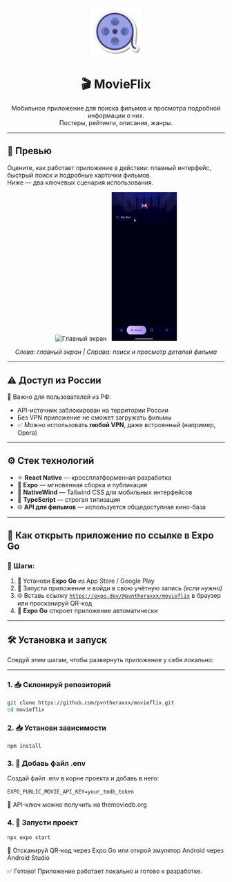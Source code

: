 <p align="center">
  <img src="./screenshots/logo.png" alt="MovieFlix logo" width="120" />
</p>

<h1 align="center">🎬 MovieFlix</h1>

<p align="center">
  Мобильное приложение для поиска фильмов и просмотра подробной информации о них.<br />
  Постеры, рейтинги, описания, жанры.
</p>

---

## 📱 Превью 

Оцените, как работает приложение в действии: плавный интерфейс, быстрый поиск и подробные карточки фильмов.  
Ниже — два ключевых сценария использования.

<p align="center">
  <img src="./screenshots/home-scroll.gif" alt="Главный экран" width="30%" />
  &nbsp;
  <img src="./screenshots/search-and-details.gif" alt="Поиск и детали" width="30%" />
</p>

<p align="center">
  <em>Слева: главный экран | Справа: поиск и просмотр деталей фильма</em>
</p>

---

## ⚠️ Доступ из России

📍 Важно для пользователей из РФ:

- API-источник заблокирован на территории России
- Без VPN приложение не сможет загружать фильмы
- ✅ Можно использовать **любой VPN**, даже встроенный (например, Opera)

---

## ⚙️ Стек технологий

- ⚛ **React Native** — кроссплатформенная разработка
- 🚀 **Expo** — мгновенная сборка и публикация
- 🎨 **NativeWind** — Tailwind CSS для мобильных интерфейсов
- 🔡 **TypeScript** — строгая типизация
- 🌐 **API для фильмов** — используется общедоступная кино-база

---
## 🔗 Как открыть приложение по ссылке в Expo Go

### 🔷 Шаги:

1. 📲 Установи **Expo Go** из App Store / Google Play  
2. 🔐 Запусти приложение и войди в свою учётную запись *(если нужно)*  
3. 🌐 Вставь ссылку [`https://expo.dev/@pvntheraxxx/movieflix`](https://expo.dev/@pvntheraxxx/movieflix) в браузер или просканируй QR-код  
4. 🚀 **Expo Go** откроет приложение автоматически

---

## 🛠 Установка и запуск

Следуй этим шагам, чтобы развернуть приложение у себя локально:

---

### 1. 📥 Склонируй репозиторий

```bash
git clone https://github.com/pvntheraxxx/movieflix.git
cd movieflix
```

### 2. 📥 Установи зависимости

```
npm install
```

### 3. 🧪 Добавь файл .env
Создай файл .env в корне проекта и добавь в него:

```
EXPO_PUBLIC_MOVIE_API_KEY=your_tmdb_token
```
  🔐 API-ключ можно получить на themoviedb.org

### 4. 🚀 Запусти проект

```
npx expo start
```
📱 Отсканируй QR-код через Expo Go
или открой эмулятор Android через Android Studio

✅ Готово! Приложение работает локально и готово к разработке.
